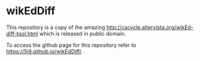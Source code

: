 # wikEdDiff
This repository is a copy of the amazing http://cacycle.altervista.org/wikEd-diff-tool.html which is released in public domain.

To access the github page for this repository refer to https://5j9.github.io/wikEdDiff/ .
